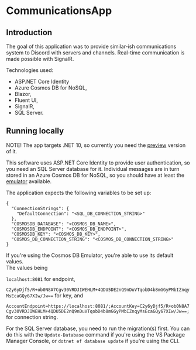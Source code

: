 # CommunicationsApp

## Introduction

The goal of this application was to provide similar-ish communications system to Discord with servers and channels.
Real-time communication is made possible with SignalR.

Technologies used:
- ASP.NET Core Identity
- Azure Cosmos DB for NoSQL,
- Blazor,
- Fluent UI,
- SignalR,
- SQL Server.

## Running locally

NOTE! The app targets .NET 10, so currently you need the [preview](https://dotnet.microsoft.com/en-us/download/dotnet/10.0) version of it.

This software uses ASP.NET Core Identity to provide user authentication, so you need an SQL Server database for it.
Individual messages are in turn stored in an Azure Cosmos DB for NoSQL, so you should have at least the [emulator](https://learn.microsoft.com/en-us/azure/cosmos-db/how-to-develop-emulator?tabs=windows%2Ccsharp&pivots=api-nosql) available.

The application expects the following variables to be set up:
```
{
  "ConnectionStrings": {
    "DefaultConnection": "<SQL_DB_CONNECTION_STRING>"
  },
  "COSMOSDB_DATABASE": "<COSMOS_DB_NAME>",
  "COSMOSDB_ENDPOINT": "<COSMOS_DB_ENDPOINT>",
  "COSMOSDB_KEY": "<COSMOS_DB_KEY>",
  "COSMOS_DB_CONNECTION_STRING": "<COSMOS_DB_CONNECTION_STRING>"
}
```
If you're using the Cosmos DB Emulator, you're able to use its default values.  
The values being 

`localhost:8081` for endpoint, 

`C2y6yDjf5/R+ob0N8A7Cgv30VRDJIWEHLM+4QDU5DE2nQ9nDuVTqobD4b8mGGyPMbIZnqyMsEcaGQy67XIw/Jw==` for key, and

`AccountEndpoint=https://localhost:8081/;AccountKey=C2y6yDjf5/R+ob0N8A7Cgv30VRDJIWEHLM+4QDU5DE2nQ9nDuVTqobD4b8mGGyPMbIZnqyMsEcaGQy67XIw/Jw==;` for connection string.

For the SQL Server database, you need to run the migration(s) first. You can do this with the `Update-Database`
command if you're using the VS Package Manager Console, or `dotnet ef database update` if you're using the CLI.
